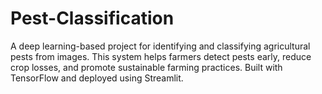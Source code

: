 # Pest-Classification
A deep learning-based project for identifying and classifying agricultural pests from images. This system helps farmers detect pests early, reduce crop losses, and promote sustainable farming practices. Built with TensorFlow and deployed using Streamlit.
